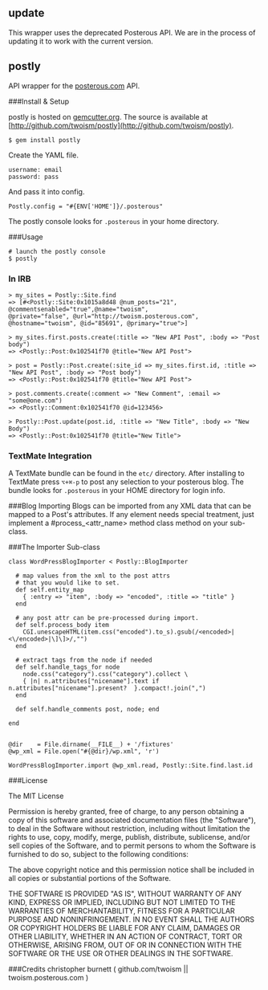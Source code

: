 ## update ##

This wrapper uses the deprecated Posterous API. We are in the process of updating it to work with the current version.

postly
---------
API wrapper for the [posterous.com](http://posterous.com/api "Postly API") API.


###Install & Setup

postly is hosted on [gemcutter.org](http://gemcutter.org). The source is available at [http://github.com/twoism/postly](http://github.com/twoism/postly).

    $ gem install postly

Create the YAML file.
 
    username: email
    password: pass  

And pass it into config.

    Postly.config = "#{ENV['HOME']}/.posterous"

The postly console looks for `.posterous` in your home directory.
    
    
###Usage
    
    # launch the postly console
    $ postly
    
### In IRB

    > my_sites = Postly::Site.find
    => [#<Postly::Site:0x1015a8d48 @num_posts="21", @commentsenabled="true",@name="twoism", 
    @private="false", @url="http://twoism.posterous.com", @hostname="twoism", @id="85691", @primary="true">]
      
    > my_sites.first.posts.create(:title => "New API Post", :body => "Post body")
    => <Postly::Post:0x102541f70 @title="New API Post">
      
    > post = Postly::Post.create(:site_id => my_sites.first.id, :title => "New API Post", :body => "Post body")
    => <Postly::Post:0x102541f70 @title="New API Post">
    
    > post.comments.create(:comment => "New Comment", :email => "some@one.com")
    => <Postly::Comment:0x102541f70 @id=123456>
    
    > Postly::Post.update(post.id, :title => "New Title", :body => "New Body")
    => <Postly::Post:0x102541f70 @title="New Title">
    
### TextMate Integration
  
  
  A TextMate bundle can be found in the `etc/` directory. After installing to TextMate press `⌥+⌘-p` to post any selection to your posterous blog. The bundle looks for `.posterous` in your HOME directory for login info.
    
###Blog Importing
Blogs can be imported from any XML data that can be mapped to a Post's attributes. If any element needs special treatment, just implement
a #process\_&lt;attr_name&gt; method class method on your sub-class.

###The Importer Sub-class
    
    class WordPressBlogImporter < Postly::BlogImporter
      
      # map values from the xml to the post attrs 
      # that you would like to set.
      def self.entity_map
        { :entry => "item", :body => "encoded", :title => "title" }
      end
      
      # any post attr can be pre-processed during import.
      def self.process_body item
        CGI.unescapeHTML(item.css("encoded").to_s).gsub(/<encoded>|<\/encoded>|\]\]>/,"")
      end

      # extract tags from the node if needed
      def self.handle_tags_for node
        node.css("category").css("category").collect \
        { |n| n.attributes["nicename"].text if n.attributes["nicename"].present?  }.compact!.join(",")
      end
      
      def self.handle_comments post, node; end

    end
    
    
    @dir    = File.dirname(__FILE__) + '/fixtures'
    @wp_xml = File.open("#{@dir}/wp.xml", 'r')
    
    WordPressBlogImporter.import @wp_xml.read, Postly::Site.find.last.id

###License

The MIT License

Permission is hereby granted, free of charge, to any person obtaining a copy
of this software and associated documentation files (the "Software"), to deal
in the Software without restriction, including without limitation the rights
to use, copy, modify, merge, publish, distribute, sublicense, and/or sell
copies of the Software, and to permit persons to whom the Software is
furnished to do so, subject to the following conditions:

The above copyright notice and this permission notice shall be included in
all copies or substantial portions of the Software.

THE SOFTWARE IS PROVIDED "AS IS", WITHOUT WARRANTY OF ANY KIND, EXPRESS OR
IMPLIED, INCLUDING BUT NOT LIMITED TO THE WARRANTIES OF MERCHANTABILITY,
FITNESS FOR A PARTICULAR PURPOSE AND NONINFRINGEMENT. IN NO EVENT SHALL THE
AUTHORS OR COPYRIGHT HOLDERS BE LIABLE FOR ANY CLAIM, DAMAGES OR OTHER
LIABILITY, WHETHER IN AN ACTION OF CONTRACT, TORT OR OTHERWISE, ARISING FROM,
OUT OF OR IN CONNECTION WITH THE SOFTWARE OR THE USE OR OTHER DEALINGS IN
THE SOFTWARE.


###Credits
christopher burnett ( github.com/twoism || twoism.posterous.com )







